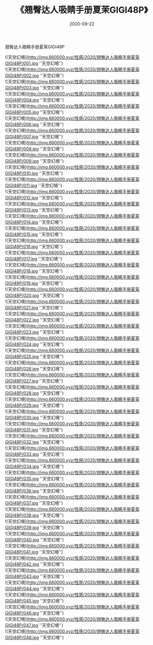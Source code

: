 ﻿---
layout: post
title:  《翘臀达人吸睛手册夏茉GIGI48P》
date:   2020-09-22
img: http://img.660000.xyz/性感/2020/翘臀达人吸睛手册夏茉GIGI48P/000.jpg
categories: [美女, 性感, 泳衣]
---

翘臀达人吸睛手册夏茉GIGI48P



![天空幻境](http://img.660000.xyz/性感/2020/翘臀达人吸睛手册夏茉GIGI48P/001.jpg ''天空幻境'') <br>
![天空幻境](http://img.660000.xyz/性感/2020/翘臀达人吸睛手册夏茉GIGI48P/002.jpg ''天空幻境'') <br>
![天空幻境](http://img.660000.xyz/性感/2020/翘臀达人吸睛手册夏茉GIGI48P/003.jpg ''天空幻境'') <br>
![天空幻境](http://img.660000.xyz/性感/2020/翘臀达人吸睛手册夏茉GIGI48P/004.jpg ''天空幻境'') <br>
![天空幻境](http://img.660000.xyz/性感/2020/翘臀达人吸睛手册夏茉GIGI48P/005.jpg ''天空幻境'') <br>
![天空幻境](http://img.660000.xyz/性感/2020/翘臀达人吸睛手册夏茉GIGI48P/006.jpg ''天空幻境'') <br>
![天空幻境](http://img.660000.xyz/性感/2020/翘臀达人吸睛手册夏茉GIGI48P/007.jpg ''天空幻境'') <br>
![天空幻境](http://img.660000.xyz/性感/2020/翘臀达人吸睛手册夏茉GIGI48P/008.jpg ''天空幻境'') <br>
![天空幻境](http://img.660000.xyz/性感/2020/翘臀达人吸睛手册夏茉GIGI48P/009.jpg ''天空幻境'') <br>
![天空幻境](http://img.660000.xyz/性感/2020/翘臀达人吸睛手册夏茉GIGI48P/010.jpg ''天空幻境'') <br>
![天空幻境](http://img.660000.xyz/性感/2020/翘臀达人吸睛手册夏茉GIGI48P/011.jpg ''天空幻境'') <br>
![天空幻境](http://img.660000.xyz/性感/2020/翘臀达人吸睛手册夏茉GIGI48P/012.jpg ''天空幻境'') <br>
![天空幻境](http://img.660000.xyz/性感/2020/翘臀达人吸睛手册夏茉GIGI48P/013.jpg ''天空幻境'') <br>
![天空幻境](http://img.660000.xyz/性感/2020/翘臀达人吸睛手册夏茉GIGI48P/014.jpg ''天空幻境'') <br>
![天空幻境](http://img.660000.xyz/性感/2020/翘臀达人吸睛手册夏茉GIGI48P/015.jpg ''天空幻境'') <br>
![天空幻境](http://img.660000.xyz/性感/2020/翘臀达人吸睛手册夏茉GIGI48P/016.jpg ''天空幻境'') <br>
![天空幻境](http://img.660000.xyz/性感/2020/翘臀达人吸睛手册夏茉GIGI48P/017.jpg ''天空幻境'') <br>
![天空幻境](http://img.660000.xyz/性感/2020/翘臀达人吸睛手册夏茉GIGI48P/018.jpg ''天空幻境'') <br>
![天空幻境](http://img.660000.xyz/性感/2020/翘臀达人吸睛手册夏茉GIGI48P/019.jpg ''天空幻境'') <br>
![天空幻境](http://img.660000.xyz/性感/2020/翘臀达人吸睛手册夏茉GIGI48P/020.jpg ''天空幻境'') <br>
![天空幻境](http://img.660000.xyz/性感/2020/翘臀达人吸睛手册夏茉GIGI48P/021.jpg ''天空幻境'') <br>
![天空幻境](http://img.660000.xyz/性感/2020/翘臀达人吸睛手册夏茉GIGI48P/022.jpg ''天空幻境'') <br>
![天空幻境](http://img.660000.xyz/性感/2020/翘臀达人吸睛手册夏茉GIGI48P/023.jpg ''天空幻境'') <br>
![天空幻境](http://img.660000.xyz/性感/2020/翘臀达人吸睛手册夏茉GIGI48P/024.jpg ''天空幻境'') <br>
![天空幻境](http://img.660000.xyz/性感/2020/翘臀达人吸睛手册夏茉GIGI48P/025.jpg ''天空幻境'') <br>
![天空幻境](http://img.660000.xyz/性感/2020/翘臀达人吸睛手册夏茉GIGI48P/026.jpg ''天空幻境'') <br>
![天空幻境](http://img.660000.xyz/性感/2020/翘臀达人吸睛手册夏茉GIGI48P/027.jpg ''天空幻境'') <br>
![天空幻境](http://img.660000.xyz/性感/2020/翘臀达人吸睛手册夏茉GIGI48P/028.jpg ''天空幻境'') <br>
![天空幻境](http://img.660000.xyz/性感/2020/翘臀达人吸睛手册夏茉GIGI48P/029.jpg ''天空幻境'') <br>
![天空幻境](http://img.660000.xyz/性感/2020/翘臀达人吸睛手册夏茉GIGI48P/030.jpg ''天空幻境'') <br>
![天空幻境](http://img.660000.xyz/性感/2020/翘臀达人吸睛手册夏茉GIGI48P/031.jpg ''天空幻境'') <br>
![天空幻境](http://img.660000.xyz/性感/2020/翘臀达人吸睛手册夏茉GIGI48P/032.jpg ''天空幻境'') <br>
![天空幻境](http://img.660000.xyz/性感/2020/翘臀达人吸睛手册夏茉GIGI48P/033.jpg ''天空幻境'') <br>
![天空幻境](http://img.660000.xyz/性感/2020/翘臀达人吸睛手册夏茉GIGI48P/034.jpg ''天空幻境'') <br>
![天空幻境](http://img.660000.xyz/性感/2020/翘臀达人吸睛手册夏茉GIGI48P/035.jpg ''天空幻境'') <br>
![天空幻境](http://img.660000.xyz/性感/2020/翘臀达人吸睛手册夏茉GIGI48P/036.jpg ''天空幻境'') <br>
![天空幻境](http://img.660000.xyz/性感/2020/翘臀达人吸睛手册夏茉GIGI48P/037.jpg ''天空幻境'') <br>
![天空幻境](http://img.660000.xyz/性感/2020/翘臀达人吸睛手册夏茉GIGI48P/038.jpg ''天空幻境'') <br>
![天空幻境](http://img.660000.xyz/性感/2020/翘臀达人吸睛手册夏茉GIGI48P/039.jpg ''天空幻境'') <br>
![天空幻境](http://img.660000.xyz/性感/2020/翘臀达人吸睛手册夏茉GIGI48P/040.jpg ''天空幻境'') <br>
![天空幻境](http://img.660000.xyz/性感/2020/翘臀达人吸睛手册夏茉GIGI48P/041.jpg ''天空幻境'') <br>
![天空幻境](http://img.660000.xyz/性感/2020/翘臀达人吸睛手册夏茉GIGI48P/042.jpg ''天空幻境'') <br>
![天空幻境](http://img.660000.xyz/性感/2020/翘臀达人吸睛手册夏茉GIGI48P/043.jpg ''天空幻境'') <br>
![天空幻境](http://img.660000.xyz/性感/2020/翘臀达人吸睛手册夏茉GIGI48P/044.jpg ''天空幻境'') <br>
![天空幻境](http://img.660000.xyz/性感/2020/翘臀达人吸睛手册夏茉GIGI48P/045.jpg ''天空幻境'') <br>
![天空幻境](http://img.660000.xyz/性感/2020/翘臀达人吸睛手册夏茉GIGI48P/046.jpg ''天空幻境'') <br>
![天空幻境](http://img.660000.xyz/性感/2020/翘臀达人吸睛手册夏茉GIGI48P/047.jpg ''天空幻境'') <br>
![天空幻境](http://img.660000.xyz/性感/2020/翘臀达人吸睛手册夏茉GIGI48P/048.jpg ''天空幻境'') <br>